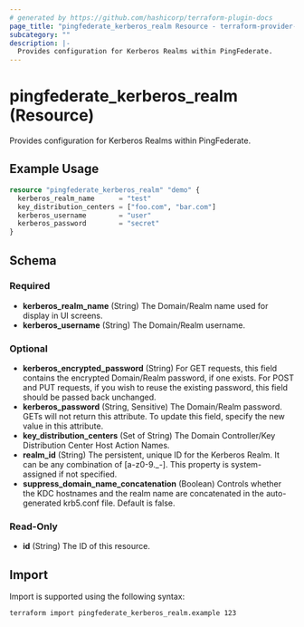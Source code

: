 ```yaml
---
# generated by https://github.com/hashicorp/terraform-plugin-docs
page_title: "pingfederate_kerberos_realm Resource - terraform-provider-pingfederate"
subcategory: ""
description: |-
  Provides configuration for Kerberos Realms within PingFederate.
---
```


# pingfederate_kerberos_realm (Resource)

Provides configuration for Kerberos Realms within PingFederate.

## Example Usage

```terraform
resource "pingfederate_kerberos_realm" "demo" {
  kerberos_realm_name      = "test"
  key_distribution_centers = ["foo.com", "bar.com"]
  kerberos_username        = "user"
  kerberos_password        = "secret"
}
```

<!-- schema generated by tfplugindocs -->
## Schema

### Required

- **kerberos_realm_name** (String) The Domain/Realm name used for display in UI screens.
- **kerberos_username** (String) The Domain/Realm username.

### Optional

- **kerberos_encrypted_password** (String) For GET requests, this field contains the encrypted Domain/Realm password, if one exists. For POST and PUT requests, if you wish to reuse the existing password, this field should be passed back unchanged.
- **kerberos_password** (String, Sensitive) The Domain/Realm password. GETs will not return this attribute. To update this field, specify the new value in this attribute.
- **key_distribution_centers** (Set of String) The Domain Controller/Key Distribution Center Host Action Names.
- **realm_id** (String) The persistent, unique ID for the Kerberos Realm. It can be any combination of [a-z0-9._-]. This property is system-assigned if not specified.
- **suppress_domain_name_concatenation** (Boolean) Controls whether the KDC hostnames and the realm name are concatenated in the auto-generated krb5.conf file. Default is false.

### Read-Only

- **id** (String) The ID of this resource.

## Import

Import is supported using the following syntax:

```shell
terraform import pingfederate_kerberos_realm.example 123
```
